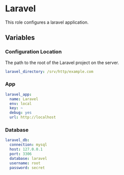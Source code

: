 # Laravel

This role configures a laravel application.

## Variables

### Configuration Location

The path to the root of the Laravel project on the server.

```yaml
laravel_directory: /srv/http/example.com
```

### App

```yaml
laravel_app:
  name: Laravel
  env: local
  key: ~
  debug: yes
  url: http://localhost
```

### Database

```yaml
laravel_db:
  connection: mysql
  host: 127.0.0.1
  port: 3306
  database: laravel
  username: root
  password: secret
```
